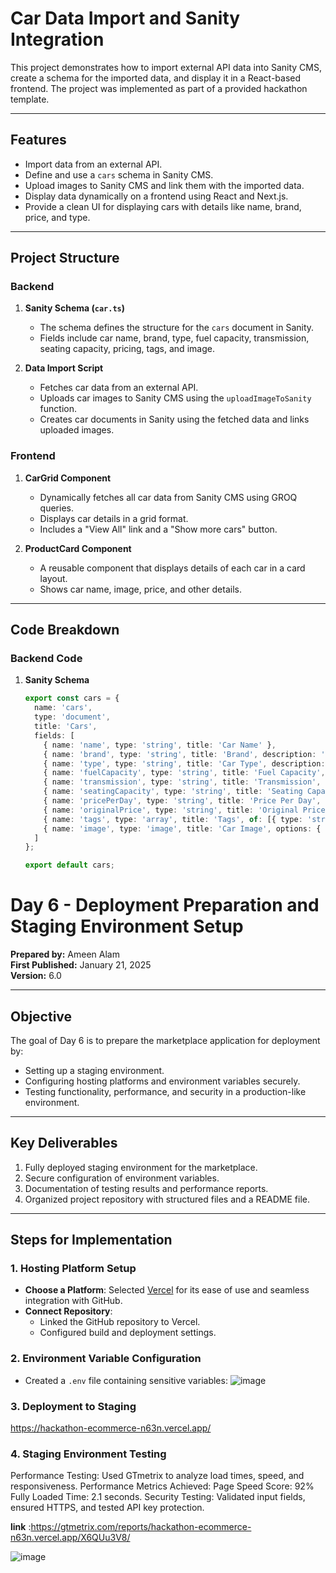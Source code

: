 # Car Data Import and Sanity Integration

This project demonstrates how to import external API data into Sanity CMS, create a schema for the imported data, and display it in a React-based frontend. The project was implemented as part of a provided hackathon template.

---

## Features
- Import data from an external API.
- Define and use a `cars` schema in Sanity CMS.
- Upload images to Sanity CMS and link them with the imported data.
- Display data dynamically on a frontend using React and Next.js.
- Provide a clean UI for displaying cars with details like name, brand, price, and type.

---

## Project Structure
### Backend
1. **Sanity Schema (`car.ts`)**
   - The schema defines the structure for the `cars` document in Sanity.
   - Fields include car name, brand, type, fuel capacity, transmission, seating capacity, pricing, tags, and image.

2. **Data Import Script**
   - Fetches car data from an external API.
   - Uploads car images to Sanity CMS using the `uploadImageToSanity` function.
   - Creates car documents in Sanity using the fetched data and links uploaded images.

### Frontend
1. **CarGrid Component**
   - Dynamically fetches all car data from Sanity CMS using GROQ queries.
   - Displays car details in a grid format.
   - Includes a "View All" link and a "Show more cars" button.

2. **ProductCard Component**
   - A reusable component that displays details of each car in a card layout.
   - Shows car name, image, price, and other details.

---

## Code Breakdown

### Backend Code
1. **Sanity Schema**
   ```typescript
   export const cars = {
     name: 'cars',
     type: 'document',
     title: 'Cars',
     fields: [
       { name: 'name', type: 'string', title: 'Car Name' },
       { name: 'brand', type: 'string', title: 'Brand', description: 'Brand of the car (e.g., Nissan, Tesla, etc.)' },
       { name: 'type', type: 'string', title: 'Car Type', description: 'Type of the car (e.g., Sport, Sedan, SUV, etc.)' },
       { name: 'fuelCapacity', type: 'string', title: 'Fuel Capacity', description: 'Fuel capacity or battery capacity (e.g., 90L, 100kWh)' },
       { name: 'transmission', type: 'string', title: 'Transmission', description: 'Type of transmission (e.g., Manual, Automatic)' },
       { name: 'seatingCapacity', type: 'string', title: 'Seating Capacity', description: 'Number of seats (e.g., 2 People, 4 seats)' },
       { name: 'pricePerDay', type: 'string', title: 'Price Per Day', description: 'Rental price per day' },
       { name: 'originalPrice', type: 'string', title: 'Original Price', description: 'Original price before discount (if applicable)' },
       { name: 'tags', type: 'array', title: 'Tags', of: [{ type: 'string' }], options: { layout: 'tags' } },
       { name: 'image', type: 'image', title: 'Car Image', options: { hotspot: true } }
     ]
   };

   export default cars;


# Day 6 - Deployment Preparation and Staging Environment Setup

**Prepared by:** Ameen Alam  
**First Published:** January 21, 2025  
**Version:** 6.0  

---

## **Objective**
The goal of Day 6 is to prepare the marketplace application for deployment by:
- Setting up a staging environment.
- Configuring hosting platforms and environment variables securely.
- Testing functionality, performance, and security in a production-like environment.

---

## **Key Deliverables**
1. Fully deployed staging environment for the marketplace.
2. Secure configuration of environment variables.
3. Documentation of testing results and performance reports.
4. Organized project repository with structured files and a README file.

---

## **Steps for Implementation**

### 1. **Hosting Platform Setup**
- **Choose a Platform**: Selected [Vercel](https://vercel.com) for its ease of use and seamless integration with GitHub.
- **Connect Repository**: 
  - Linked the GitHub repository to Vercel.
  - Configured build and deployment settings.

### 2. **Environment Variable Configuration**
- Created a `.env` file containing sensitive variables:
![image](https://github.com/user-attachments/assets/a892e055-1efc-4b71-a902-695dfc79fd45)

### 3. **Deployment to Staging**
https://hackathon-ecommerce-n63n.vercel.app/

### 4. **Staging Environment Testing**
Performance Testing: Used GTmetrix to analyze load times, speed, and responsiveness.
Performance Metrics Achieved:
Page Speed Score: 92%
Fully Loaded Time: 2.1 seconds.
Security Testing: Validated input fields, ensured HTTPS, and tested API key protection.

**link** :https://gtmetrix.com/reports/hackathon-ecommerce-n63n.vercel.app/X6QUu3V8/

![image](https://github.com/user-attachments/assets/7c635c5c-5a75-4612-aa32-9516788c6c88)






